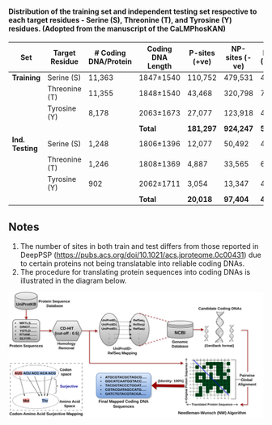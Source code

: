 #### Distribution of the training set and independent testing set respective to each target residues - Serine (S), Threonine (T), and Tyrosine (Y) residues. (Adopted from the manuscript of the CaLMPhosKAN)

| Set            | Target Residue | # Coding DNA/Protein | Coding DNA Length | P-sites (+ve) | NP-sites (-ve) | Ratio (NP:P) |
|----------------|----------------|-----------------------|-------------------|----------------|-----------------|---------------|
| **Training**    | Serine (S)     | 11,363                | 1847±1540         | 110,752        | 479,531         | 4.33:1       |
|                | Threonine (T)  | 11,355                | 1848±1540         | 43,468         | 320,798         | 7.38:1       |
|                | Tyrosine (Y)   | 8,178                 | 2063±1673         | 27,077         | 123,918         | 4.57:1       |
|       |                |               |           **Total**         |    **181,297**    |               **924,247**   | **5.09:1**       |
| **Ind. Testing**| Serine (S)     | 1,248                 | 1806±1396         | 12,077         | 50,492          | 4.18:1       |
|                | Threonine (T)  | 1,246                 | 1808±1369         | 4,887          | 33,565          | 6.87:1       |
|                | Tyrosine (Y)   | 902                   | 2062±1711         | 3,054          | 13,347          | 4.37:1       |
|      |                |                |            **Total**        |      **20,018**    |          **97,404**        | **4.90:1**       |


## Notes

1. The number of sites in both train and test differs from those reported in DeepPSP (https://pubs.acs.org/doi/10.1021/acs.jproteome.0c00431) due to certain proteins not being translatable into reliable coding DNAs.
2. The procedure for translating protein sequences into coding DNAs is illustrated in the diagram below.

![Translation Diagram](../images/Protein_translation.png) 
